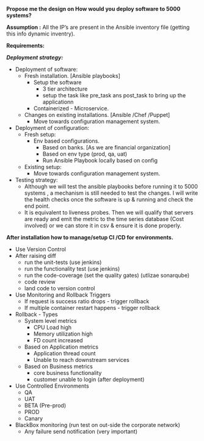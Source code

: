 **Propose me the design on How would you deploy software to 5000 systems?**

**Assumption :** All the IP’s are present in the Ansible inventory file (getting this info dynamic inventry).

**Requirements:**

***Deployment strategy:***
* Deployment of software:
	* Fresh installation. [Ansible playbooks]
		* Setup the software
			* 3 tier architecture
			* setup the task like pre_task ans post_task to bring up the applicationn
		*  Containerized - Microservice.
	* Changes on existing installations. [Ansible /Chef /Puppet]
		* Move towards configuration management system.
* Deployment of configuration:
	* Fresh setup:
		* Env based configurations.
			* Based on banks. [As we are financial organization]
			* Based on env type (prod, qa, uat)
			* Run Ansible Playbook locally based on config
	* Existing setup:
		* Move towards configuration management system.
* Testing strategy:
	* Although we will test the ansible playbooks before running it to 5000 systems , a mechanism is still needed to test the changes. I will write the health checks once the software is up & running and check the end point.
	* It is equivalent to liveness probes. Then we will qualify that servers are ready and emit the metric to the time series database (Cost involved) or we can store it in csv & ensure it is done properly.

    
**After installation how to manage/setup CI /CD for environments.**

 - Use Version Control
 - After raising diff
	 - run the unit-tests (use jenkins)
	 - run the functionality test (use jenkins)
	 - run the code-coverage (set the quality gates) (utlizae sonarqube)
	 - code review
	 - land code to version control
 - Use Monitoring and Rollback Triggers
	 - If request is success ratio drops - trigger rollback
	 - If multiple container restart happens - trigger rollback
 - Rollback - Types
	 - System level metrics
		 - CPU Load high
		 - Memory utilization high
		 - FD count increased
	 - Based on Application metrics
		 - Application thread count
		 - Unable to reach downstream services
	 - Based on Business metrics
		 - core business functionality
		 - customer unable to login (after deployment)
 - Use Controlled Environments
	 - QA
	 - UAT
	 - BETA (Pre-prod)
	 - PROD
	 - Canary
 - BlackBox monitoring (run test on out-side the corporate network)
	 - Any failure send notification (very important)